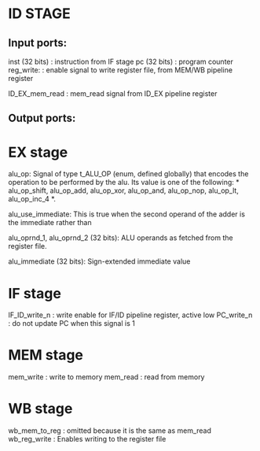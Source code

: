# ID STAGE #

## Input ports: ##

inst (32 bits)	: instruction from IF stage
pc (32 bits)	: program counter
reg_write: 		: enable signal to write register file, from MEM/WB pipeline register

ID_EX_mem_read  : mem_read signal from ID_EX pipeline register


## Output ports: ##

# EX stage #
alu_op: Signal of type t_ALU_OP (enum, defined globally) that encodes the operation to be performed by the alu.
		Its value is one of the following: * alu_op_shift, alu_op_add, alu_op_xor, alu_op_and, alu_op_nop, alu_op_lt, alu_op_inc_4 *.
		
alu_use_immediate: This is true when the second operand of the adder is the immediate rather than <rs2>

alu_oprnd_1, alu_oprnd_2 (32 bits): ALU operands as fetched from the register file.

alu_immediate (32 bits): Sign-extended immediate value

# IF stage #
IF_ID_write_n	: write enable for IF/ID pipeline register, active low
PC_write_n		: do not update PC when this signal is 1

# MEM stage #
mem_write		: write to memory
mem_read		: read from memory

# WB stage #
wb_mem_to_reg 	: omitted because it is the same as mem_read
wb_reg_write 	: Enables writing to the register file